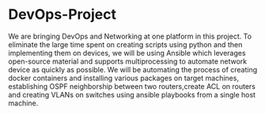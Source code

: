 # DevOps-Project

We are bringing DevOps and Networking at one platform in this project. To eliminate the large time spent on creating scripts using python and then implementing them on devices, we will be using Ansible which leverages open-source material and supports multiprocessing to automate network device as quickly as possible. We will be automating the process of creating docker containers and installing various packages on target machines, establishing OSPF neighborship between two routers,create ACL on routers and creating VLANs on switches using ansible playbooks from a single host machine.
